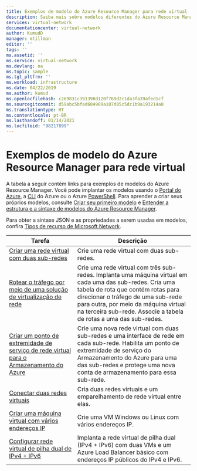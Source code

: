 ```yaml
---
title: Exemplos de modelo do Azure Resource Manager para rede virtual | Microsoft Docs
description: Saiba mais sobre modelos diferentes do Azure Resource Manager disponíveis para implantação de redes virtuais do Azure.
services: virtual-network
documentationcenter: virtual-network
author: KumudD
manager: mtillman
editor: ''
tags: ''
ms.assetid: ''
ms.service: virtual-network
ms.devlang: na
ms.topic: sample
ms.tgt_pltfrm: ''
ms.workload: infrastructure
ms.date: 04/22/2019
ms.author: kumud
ms.openlocfilehash: c269831c391390d120f769d2c1da3fa39afed1cf
ms.sourcegitcommit: d59abc5bfad604909a107d05c5dc1b9a193214a8
ms.translationtype: HT
ms.contentlocale: pt-BR
ms.lasthandoff: 01/14/2021
ms.locfileid: "98217899"
---
```

# <a name="azure-resource-manager-template-samples-for-virtual-network"></a>Exemplos de modelo do Azure Resource Manager para rede virtual

A tabela a seguir contém links para exemplos de modelos do Azure Resource Manager. Você pode implantar os modelos usando o [Portal do Azure](../azure-resource-manager/templates/deploy-portal.md?toc=%2fazure%2fvirtual-network%2ftoc.json), a [CLI](../azure-resource-manager/templates/deploy-cli.md?toc=%2fazure%2fvirtual-network%2ftoc.json) do Azure ou o Azure [PowerShell](../azure-resource-manager/templates/deploy-powershell.md?toc=%2fazure%2fvirtual-network%2ftoc.json). Para aprender a criar seus próprios modelos, consulte [Criar seu primeiro modelo](../azure-resource-manager/templates/quickstart-create-templates-use-the-portal.md?toc=%2fazure%2fvirtual-network%2ftoc.json) e [Entender a estrutura e a sintaxe de modelos do Azure Resource Manager](../azure-resource-manager/templates/template-syntax.md?toc=%2fazure%2fvirtual-network%2ftoc.json).

Para obter a sintaxe JSON e as propriedades a serem usadas em modelos, confira [Tipos de recurso de Microsoft.Network](/azure/templates/microsoft.network/allversions).


| Tarefa | Descrição |
|----|----|
|[Criar uma rede virtual com duas sub-redes](https://github.com/Azure/azure-quickstart-templates/tree/master/101-vnet-two-subnets)| Crie uma rede virtual com duas sub-redes.|
|[Rotear o tráfego por meio de uma solução de virtualização de rede](https://github.com/Azure/azure-quickstart-templates/tree/master/201-userdefined-routes-appliance)| Crie uma rede virtual com três sub-redes. Implanta uma máquina virtual em cada uma das sub-redes. Cria uma tabela de rota que contém rotas para direcionar o tráfego de uma sub-rede para outra, por meio da máquina virtual na terceira sub-rede. Associe a tabela de rotas a uma das sub-redes.|
|[Criar um ponto de extremidade de serviço de rede virtual para o Armazenamento do Azure](https://github.com/Azure/azure-quickstart-templates/tree/master/201-vnet-2subnets-service-endpoints-storage-integration)|Crie uma nova rede virtual com duas sub-redes e uma interface de rede em cada sub-rede. Habilita um ponto de extremidade de serviço do Armazenamento do Azure para uma das sub-redes e protege uma nova conta de armazenamento para essa sub-rede.|
|[Conectar duas redes virtuais](https://github.com/Azure/azure-quickstart-templates/tree/master/201-vnet-to-vnet-peering)| Cria duas redes virtuais e um emparelhamento de rede virtual entre elas.|
|[Criar uma máquina virtual com vários endereços IP](https://github.com/Azure/azure-quickstart-templates/tree/master/101-vm-multiple-ipconfig)| Crie uma VM Windows ou Linux com vários endereços IP.|
|[Configurar rede virtual de pilha dual de IPv4 + IPv6](https://github.com/Azure/azure-quickstart-templates/tree/master/ipv6-in-vnet)|Implanta a rede virtual de pilha dual (IPv4 + IPv6) com duas VMs e um Azure Load Balancer básico com endereços IP públicos do IPv4 e IPv6. |